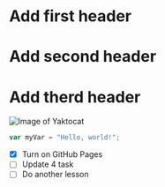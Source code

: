 # Add first header 
# Add second header
# Add therd header
![Image of Yaktocat](https://octodex.github.com/images/yaktocat.png)
``` javascript
var myVar = "Hello, world!";
```
- [x] Turn on GitHub Pages
- [ ] Update 4 task
- [ ] Do another lesson
